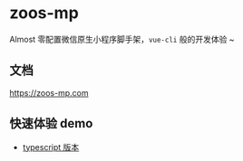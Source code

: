 # zoos-mp

Almost 零配置微信原生小程序脚手架，`vue-cli` 般的开发体验 ~

## 文档

https://zoos-mp.com

## 快速体验 demo

- [typescript 版本](https://github.com/xxiaojiee/zoos-mp-template)


